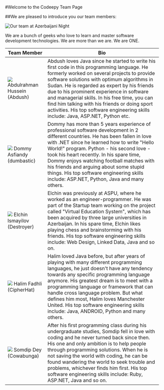 #Welcome to the Codeepy Team Page


##We are pleased to introduce you our team members: 

![Our team at Azerbaijani Night](http://i.imgur.com/FOOFgOy.jpg)

We are a bunch of geeks who love to learn and master software development technologies. We are more than we are. We are ONE.


Team Member | Bio
--- | ---
![](http://www.codeepy.com/static/images/team/abdush.jpg) Abdulrahman Hussein (Abdush) | Abdush loves Java since he started to write his first code in this programming language. He formerly worked on several projects to provide software solutions with optimum algorithms in Sudan. He is regarded as expert by his friends due to his prominent experience in software and managerial skills. In his free time, you can find him talking with his friends or doing sport activities. His top software engineering skills include: Java, ASP.NET, Python etc.
![](http://www.codeepy.com/static/images/team/dommy.png) Dommy Asfiandy (dumbastic) | Dommy has more than 5 years experience of professional software development in 2 different countries. He has been fallen in love with .NET since he learned how to write "Hello World!" program. Python - his second love - took his heart recently. In his spare time, Dommy enjoys watching football matches with his friends and arguing about some stupid things. His top software engineering skills include: ASP.NET, Python, Java and many others.
![](http://www.codeepy.com/static/images/team/elchin.jpg) Elchin Ismayilov (Destroyer) | Elchin was previously at ASPU, where he worked as an engineer-programmer. He was part of the Startup team working on the project called "Virtual Education System", which has been acquired by three large universities in Azerbaijan. In his spare time, Elchin likes playing chess and brainstorming with his friends. His top software engineering skills include: Web Design, Linked Data, Java and so on.
![](http://www.codeepy.com/static/images/team/halim.jpg) Halim Fadhli (CipherHat) | Halim loved Java before, but after years of playing with many different programming languages, he just doesn't have any tendency towards any specific programming language anymore. His greatest dream is to meet with a programming language or framework that can handle cross language problem. But what defines him most, Halim loves Manchester United. His top software engineering skills include: Java, ANDROID, Python and many others.
![](http://www.codeepy.com/static/images/team/somdip.jpg) Somdip Dey (Cowabunga) | After his first programming class during his undergraduate studies, Somdip fell in love with coding and he never turned back since then. His one and only ambition is to help people through programming solutions. When he is not saving the world with coding, he can be found wandering the world to seek trouble and problems, whichever finds him first. His top software engineering skills include: Ruby, ASP.NET, Java and so on.
